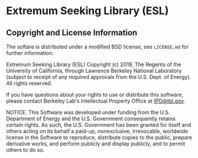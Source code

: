 # Extremum Seeking Library (ESL)

## Copyright and License Information
The softare is distributed under a modified BSD license, see `LICENSE.md` for further information.

Extremum Seeking Library (ESL) Copyright (c) 2019, 
The Regents of the University of California, through Lawrence Berkeley National
Laboratory (subject to receipt of any required approvals from the U.S.
Dept. of Energy). All rights reserved.

If you have questions about your rights to use or distribute this software,
please contact Berkeley Lab's Intellectual Property Office at
IPO@lbl.gov.

NOTICE. This Software was developed under funding from the U.S. Department
of Energy and the U.S. Government consequently retains certain rights.  As
such, the U.S. Government has been granted for itself and others acting on
its behalf a paid-up, nonexclusive, irrevocable, worldwide license in the
Software to reproduce, distribute copies to the public, prepare derivative 
works, and perform publicly and display publicly, and to permit others to do so.
